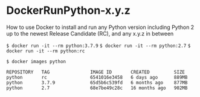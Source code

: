 # DockerRunPython-x.y.z
How to use Docker to install and run any Python version including Python 2 up to the newest Release Candidate (RC), and any x.y.z in between

```$ docker run -it --rm python:3.7.9```
```$ docker run -it --rm python:2.7```
```$ docker run -it --rm python:rc```

```$ docker images python```

```
REPOSITORY   TAG               IMAGE ID       CREATED         SIZE
python       rc                6541016e3458   6 days ago      889MB
python       3.7.9             65d5b6c539fd   6 months ago    877MB
python       2.7               68e7be49c28c   16 months ago   902MB
```
